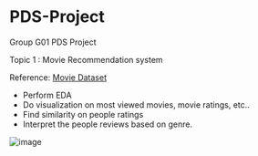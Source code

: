 # PDS-Project
Group G01 PDS Project

Topic 1 : Movie Recommendation system

Reference: [Movie Dataset](https://www.google.com/url?sa=D&q=https://drive.google.com/file/d/1Dn1BZD3YxgBQJSIjbfNnmCFlDW2jdQGD/view&ust=1651221480000000&usg=AOvVaw10KqpCIU9M-zEvfwdWxMbO&hl=en)

- Perform EDA
- Do visualization on most viewed movies, movie ratings, etc..
- Find similarity on people ratings
- Interpret the people reviews based on genre.

![image](https://user-images.githubusercontent.com/56588114/165716339-479dfe5c-6859-4ac9-a78d-a6507c7172f8.png)
